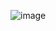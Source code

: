 ![image](https://user-images.githubusercontent.com/62210542/204116401-c291e04b-b98d-4ecb-bb7f-5142b7f600bc.png)
